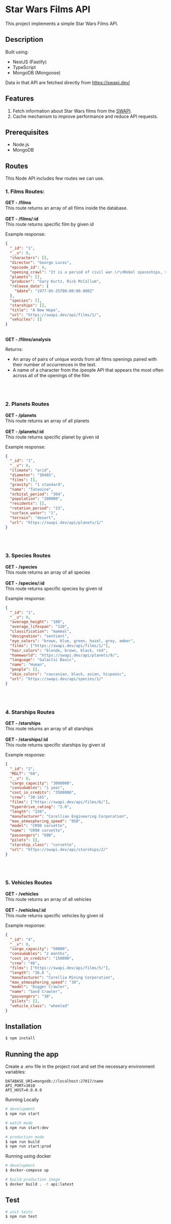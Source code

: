 # Star Wars Films API

This project implements a simple Star Wars Films API.

## Description

Built using:

- NestJS (Fastify)
- TypeScript
- MongoDB (Mongoose)

Data in that API are fetched directly from https://swapi.dev/

## Features

1. Fetch information about Star Wars films from the [SWAPI](https://swapi.dev/).
2. Cache mechanism to improve performance and reduce API requests.

## Prerequisites

- Node.js
- MongoDB

## Routes

This Node API includes few routes we can use.</br>

<h3>1. Films Routes:</h3>
<b>GET - /films</b> </br>
This route returns an array of all films inside the database.
</br></br>
<b>GET - /films/:id</b> </br>
This route returns specific film by given id</br>

Example response:

```json
{
  "_id": "1",
  "__v": 0,
  "characters": [],
  "director": "George Lucas",
  "episode_id": 4,
  "opening_crawl": "It is a period of civil war.\r\nRebel spaceships, striking\r\nfrom a hidden base, have won\r\ntheir first victory against\r\nthe evil Galactic Empire.\r\n\r\nDuring the battle, Rebel\r\nspies managed to steal secret\r\nplans to the Empire's\r\nultimate weapon, the DEATH\r\nSTAR, an armored space\r\nstation with enough power\r\nto destroy an entire planet.\r\n\r\nPursued by the Empire's\r\nsinister agents, Princess\r\nLeia races home aboard her\r\nstarship, custodian of the\r\nstolen plans that can save her\r\npeople and restore\r\nfreedom to the galaxy....",
  "planets": [],
  "producer": "Gary Kurtz, Rick McCallum",
  "release_date": {
    "$date": "1977-05-25T00:00:00.000Z"
  },
  "species": [],
  "starships": [],
  "title": "A New Hope",
  "url": "https://swapi.dev/api/films/1/",
  "vehicles": []
}
```

</br>
<b>GET - /films/analysis</b> </br>

Returns:

- An array of pairs of unique words from all films openings paired with their
  number of occurrences in the text.
- A name of a character from the /people API that appears the most often
  across all of the openings of the film

</br></br>

<h3>2. Planets Routes</h3>
<b>GET - /planets</b> </br>
This route returns an array of all planets
</br></br>
<b>GET - /planets/:id</b> </br>
This route returns specific planet by given id</br>

Example response:

```json
{
  "_id": "1",
  "__v": 0,
  "climate": "arid",
  "diameter": "10465",
  "films": [],
  "gravity": "1 standard",
  "name": "Tatooine",
  "orbital_period": "304",
  "population": "200000",
  "residents": [],
  "rotation_period": "23",
  "surface_water": "1",
  "terrain": "desert",
  "url": "https://swapi.dev/api/planets/1/"
}
```

</br></br>

<h3>3. Species Routes</h3>
<b>GET - /species</b> </br>
This route returns an array of all species
</br></br>
<b>GET - /species/:id</b> </br>
This route returns specific species by given id</br>

Example response:

```json
{
  "_id": "1",
  "__v": 0,
  "average_height": "180",
  "average_lifespan": "120",
  "classification": "mammal",
  "designation": "sentient",
  "eye_colors": "brown, blue, green, hazel, grey, amber",
  "films": ["https://swapi.dev/api/films/1/"],
  "hair_colors": "blonde, brown, black, red",
  "homeworld": "https://swapi.dev/api/planets/9/",
  "language": "Galactic Basic",
  "name": "Human",
  "people": [],
  "skin_colors": "caucasian, black, asian, hispanic",
  "url": "https://swapi.dev/api/species/1/"
}
```

</br></br>

<h3>4. Starships Routes</h3>
<b>GET - /starships</b> </br>
This route returns an array of all starships
</br></br>
<b>GET - /starships/:id</b> </br>
This route returns specific starships by given id</br>

Example response:

```json
{
  "_id": "2",
  "MGLT": "60",
  "__v": 0,
  "cargo_capacity": "3000000",
  "consumables": "1 year",
  "cost_in_credits": "3500000",
  "crew": "30-165",
  "films": ["https://swapi.dev/api/films/6/"],
  "hyperdrive_rating": "2.0",
  "length": "150",
  "manufacturer": "Corellian Engineering Corporation",
  "max_atmosphering_speed": "950",
  "model": "CR90 corvette",
  "name": "CR90 corvette",
  "passengers": "600",
  "pilots": [],
  "starship_class": "corvette",
  "url": "https://swapi.dev/api/starships/2/"
}
```

</br></br>

<h3>5. Vehicles Routes</h3>
<b>GET - /vehicles</b> </br>
This route returns an array of all vehicles
</br></br>
<b>GET - /vehicles/:id</b> </br>
This route returns specific vehicles by given id</br>

Example response:

```json
{
  "_id": "4",
  "__v": 0,
  "cargo_capacity": "50000",
  "consumables": "2 months",
  "cost_in_credits": "150000",
  "crew": "46",
  "films": ["https://swapi.dev/api/films/5/"],
  "length": "36.8 ",
  "manufacturer": "Corellia Mining Corporation",
  "max_atmosphering_speed": "30",
  "model": "Digger Crawler",
  "name": "Sand Crawler",
  "passengers": "30",
  "pilots": [],
  "vehicle_class": "wheeled"
}
```

## Installation

```bash
$ npm install
```

## Running the app

Create a .env file in the project root and set the necessary environment variables:
```
DATABASE_URI=mongodb://localhost:27017/name
API_PORT=3010
API_HOST=0.0.0.0
```

Running Locally
```bash
# development
$ npm run start

# watch mode
$ npm run start:dev

# production mode
$ npm run build
$ npm run start:prod
```

Running using docker
```bash
# development
$ docker-compose up

# build production image
$ docker build . -t api:latest
```
## Test

```bash
# unit tests
$ npm run test
```
